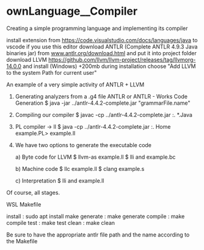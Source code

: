 # ownLanguage__Compiler
Creating a simple programming language and implementing its compiler

install extension from https://code.visualstudio.com/docs/languages/java to vscode if you use this editor
download ANTLR (Complete ANTLR 4.9.3 Java binaries jar) from www.antlr.org/download.html and put it into project folder
download LLVM https://github.com/llvm/llvm-project/releases/tag/llvmorg-14.0.0 and install (Windows) +200mb
	during installation choose "Add LLVM to the system Path for current user"

An example of a very simple activity of ANTLR + LLVM

1) Generating analyzers from a .g4 file
   ANTLR or ANTLR - Works Code Generation
$ java -jar ../antlr-4.4.2-complete.jar "grammarFile.name"

2) Compiling our compiler
$ javac -cp ../antlr-4.4.2-complete.jar :. *.Java

3) PL compiler -> ll
$ java -cp ../antlr-4.4.2-complete.jar :. Home example.PL> example.ll

4) We have two options to generate the executable code

   a) Byte code for LLVM
      $ llvm-as example.ll
      $ lli and example.bc

   b) Machine code
      $ llc example.ll
      $ clang example.s

   c) Interpretation
      $ lli and example.ll

Of course, all stages.

WSL Makefile
 
   install  : sudo apt install make
   generate : make generate
   compile  : make compile
   test     : make test
   clean    : make clean

Be sure to have the appropriate antlr file path and the name according to the Makefile